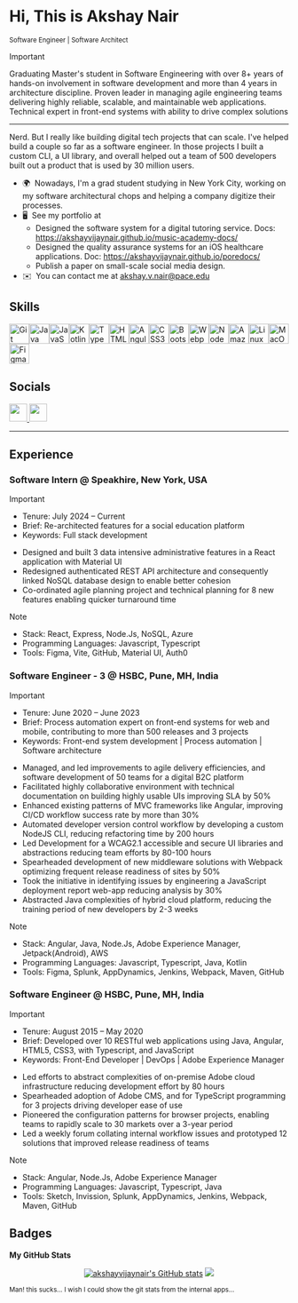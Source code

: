 Hi, This is Akshay Nair 
=====================================================================================================================================
<sub> Software Engineer | Software Architect </sub>

> [!IMPORTANT]
> Graduating Master's student in Software Engineering with over 8+ years of hands-on involvement in software development and more than 4 years in architecture discipline. Proven leader in managing agile engineering teams delivering highly reliable, scalable, and maintainable web applications. Technical expert in front-end systems with ability to drive complex solutions
-----------------------------------------------

Nerd. But I really like building digital tech projects that can scale. I've helped build a couple so far as a software engineer. 
In those projects I built a custom CLI, a UI library, and overall helped out a team of 500 developers built out a product that is used by 30 million users. 

* 🌍  Nowadays, I'm a grad student studying in New York City, working on my software architectural chops and helping a company digitize their processes.
* 🖥️  See my portfolio at
     -   Designed the software system for a digital tutoring service. Docs: https://akshayvijaynair.github.io/music-academy-docs/
     -   Designed the quality assurance systems for an iOS healthcare applications. Doc: https://akshayvijaynair.github.io/poredocs/
     -   Publish a paper on small-scale social media design.
* ✉️  You can contact me at [akshay.v.nair@pace.edu](mailto:akshay.v.nair@pace.edu)


## Skills

<p align="left">
<a href="https://git-scm.com/" target="_blank" rel="noreferrer"><img src="https://raw.githubusercontent.com/danielcranney/readme-generator/main/public/icons/skills/git-colored.svg" width="36" height="36" alt="Git" /></a><a href="https://www.oracle.com/java/" target="_blank" rel="noreferrer"><img src="https://raw.githubusercontent.com/danielcranney/readme-generator/main/public/icons/skills/java-colored.svg" width="36" height="36" alt="Java" /></a><a href="https://developer.mozilla.org/en-US/docs/Web/JavaScript" target="_blank" rel="noreferrer"><img src="https://raw.githubusercontent.com/danielcranney/readme-generator/main/public/icons/skills/javascript-colored.svg" width="36" height="36" alt="JavaScript" /></a><a href="https://kotlinlang.org/" target="_blank" rel="noreferrer"><img src="https://raw.githubusercontent.com/danielcranney/readme-generator/main/public/icons/skills/kotlin-colored.svg" width="36" height="36" alt="Kotlin" /></a><a href="https://www.python.org/" target="_blank" rel="noreferrer"><img src="https://raw.githubusercontent.com/danielcranney/readme-generator/main/public/icons/skills/typescript-colored.svg" width="36" height="36" alt="TypeScript" /></a><a href="https://developer.mozilla.org/en-US/docs/Glossary/HTML5" target="_blank" rel="noreferrer"><img src="https://raw.githubusercontent.com/danielcranney/readme-generator/main/public/icons/skills/html5-colored.svg" width="36" height="36" alt="HTML5" /></a><a href="https://angular.io/" target="_blank" rel="noreferrer"><img src="https://raw.githubusercontent.com/danielcranney/readme-generator/main/public/icons/skills/angularjs-colored.svg" width="36" height="36" alt="Angular" /></a><a href="https://www.w3.org/TR/CSS/#css" target="_blank" rel="noreferrer"><img src="https://raw.githubusercontent.com/danielcranney/readme-generator/main/public/icons/skills/css3-colored.svg" width="36" height="36" alt="CSS3" /></a><a href="https://getbootstrap.com/" target="_blank" rel="noreferrer"><img src="https://raw.githubusercontent.com/danielcranney/readme-generator/main/public/icons/skills/bootstrap-colored.svg" width="36" height="36" alt="Bootstrap" /></a><a href="https://webpack.js.org/" target="_blank" rel="noreferrer"><img src="https://raw.githubusercontent.com/danielcranney/readme-generator/main/public/icons/skills/webpack-colored.svg" width="36" height="36" alt="Webpack" /></a><a href="https://nodejs.org/en/" target="_blank" rel="noreferrer"><img src="https://raw.githubusercontent.com/danielcranney/readme-generator/main/public/icons/skills/nodejs-colored.svg" width="36" height="36" alt="NodeJS" /></a><a href="https://aws.amazon.com" target="_blank" rel="noreferrer"><img src="https://raw.githubusercontent.com/danielcranney/readme-generator/main/public/icons/skills/aws-colored.svg" width="36" height="36" alt="Amazon Web Services" /></a><a href="https://www.linux.org" target="_blank" rel="noreferrer"><img src="https://raw.githubusercontent.com/danielcranney/readme-generator/main/public/icons/skills/linux-colored.svg" width="36" height="36" alt="Linux" /></a><a href="https://apple.com" target="_blank" rel="noreferrer"><img src="https://raw.githubusercontent.com/danielcranney/readme-generator/main/public/icons/skills/macos-colored.svg" width="36" height="36" alt="MacOS" /></a><a href="https://www.figma.com/" target="_blank" rel="noreferrer"><img src="https://raw.githubusercontent.com/danielcranney/readme-generator/main/public/icons/skills/figma-colored.svg" width="36" height="36" alt="Figma" /></a>
</p>

## Socials

<p align="left"> <a href="https://www.github.com/akshayvijaynair" target="_blank" rel="noreferrer"> <picture> <source media="(prefers-color-scheme: dark)" srcset="https://raw.githubusercontent.com/danielcranney/readme-generator/main/public/icons/socials/github-dark.svg" /> <source media="(prefers-color-scheme: light)" srcset="https://raw.githubusercontent.com/danielcranney/readme-generator/main/public/icons/socials/github.svg" /> <img src="https://raw.githubusercontent.com/danielcranney/readme-generator/main/public/icons/socials/github.svg" width="32" height="32" /> </picture> </a> <a href="https://www.linkedin.com/in/akshay-vijay-nair" target="_blank" rel="noreferrer"> <picture> <source media="(prefers-color-scheme: dark)" srcset="https://raw.githubusercontent.com/danielcranney/readme-generator/main/public/icons/socials/linkedin-dark.svg" /> <source media="(prefers-color-scheme: light)" srcset="https://raw.githubusercontent.com/danielcranney/readme-generator/main/public/icons/socials/linkedin.svg" /> <img src="https://raw.githubusercontent.com/danielcranney/readme-generator/main/public/icons/socials/linkedin.svg" width="32" height="32" /> </picture> </a></p>

-----------------------------------------------

## Experience

### Software Intern @ Speakhire, New York, USA
> [!IMPORTANT]
> - Tenure: July 2024 – Current
> - Brief: Re-architected features for a social education platform
> - Keywords: Full stack development

- Designed and built 3 data intensive administrative features in a React application with Material UI
- Redesigned authenticated REST API architecture and consequently linked NoSQL database design to enable better cohesion
- Co-ordinated agile planning project and technical planning for 8 new features enabling quicker turnaround time

> [!NOTE]
> - Stack: React, Express, Node.Js, NoSQL, Azure
> - Programming Languages: Javascript, Typescript
> - Tools: Figma, Vite, GitHub, Material UI, Auth0

###  Software Engineer - 3 @ HSBC, Pune, MH, India
> [!IMPORTANT]
> - Tenure: June 2020 – June 2023
> - Brief: Process automation expert on front-end systems for web and mobile, contributing to more than 500 releases and 3 projects
> - Keywords: Front-end system development | Process automation | Software architecture

- Managed, and led improvements to agile delivery efficiencies, and software development of 50 teams for a digital B2C platform
- Facilitated highly collaborative environment with technical documentation on building highly usable UIs improving SLA by 50%
- Enhanced existing patterns of MVC frameworks like Angular, improving CI/CD workflow success rate by more than 30%
- Automated developer version control workflow by developing a custom NodeJS CLI, reducing refactoring time by 200 hours
- Led Development for a WCAG2.1 accessible and secure UI libraries and abstractions reducing team efforts by 80-100 hours
- Spearheaded development of new middleware solutions with Webpack optimizing frequent release readiness of sites by 50%
- Took the initiative in identifying issues by engineering a JavaScript deployment report web-app reducing analysis by 30%
- Abstracted Java complexities of hybrid cloud platform, reducing the training period of new developers by 2-3 weeks

> [!NOTE]
> - Stack: Angular, Java, Node.Js, Adobe Experience Manager, Jetpack(Android), AWS
> - Programming Languages: Javascript, Typescript, Java, Kotlin
> - Tools: Figma, Splunk, AppDynamics, Jenkins, Webpack, Maven, GitHub


###  Software Engineer @ HSBC, Pune, MH, India
> [!IMPORTANT]
> - Tenure: August 2015 – May 2020
> - Brief: Developed over 10 RESTful web applications using Java, Angular, HTML5, CSS3, with Typescript, and JavaScript
> - Keywords: Front-End Developer | DevOps | Adobe Experience Manager

- Led efforts to abstract complexities of on-premise Adobe cloud infrastructure reducing development effort by 80 hours
- Spearheaded adoption of Adobe CMS, and for TypeScript programming for 3 projects driving developer ease of use
- Pioneered the configuration patterns for browser projects, enabling teams to rapidly scale to 30 markets over a 3-year period
- Led a weekly forum collating internal workflow issues and prototyped 12 solutions that improved release readiness of teams

> [!NOTE]
> - Stack: Angular, Node.Js, Adobe Experience Manager
> - Programming Languages: Javascript, Typescript, Java
> - Tools: Sketch, Invission, Splunk, AppDynamics, Jenkins, Webpack, Maven, GitHub

## Badges

<b>My GitHub Stats</b>
<p align="center">
<a href="http://www.github.com/akshayvijaynair"><img src="https://github-readme-stats.vercel.app/api?username=akshayvijaynair&show_icons=true&hide=&count_private=true&title_color=0891b2&text_color=ffffff&icon_color=0891b2&bg_color=1c1917&hide_border=true&show_icons=true" alt="akshayvijaynair's GitHub stats" /></a>
<a href="http://www.github.com/akshayvijaynair"><img src="https://github-readme-streak-stats.herokuapp.com/?user=akshayvijaynair&stroke=ffffff&background=1c1917&ring=0891b2&fire=0891b2&currStreakNum=ffffff&currStreakLabel=0891b2&sideNums=ffffff&sideLabels=ffffff&dates=ffffff&hide_border=true" /></a>
</p>
<sub> Man! this sucks... I wish I could show the git stats from the internal apps...</sub>
<!---
akshayvijaynair/akshayvijaynair is a ✨ special ✨ repository because its `README.md` (this file) appears on your GitHub profile.
You can click the Preview link to take a look at your changes.
--->
